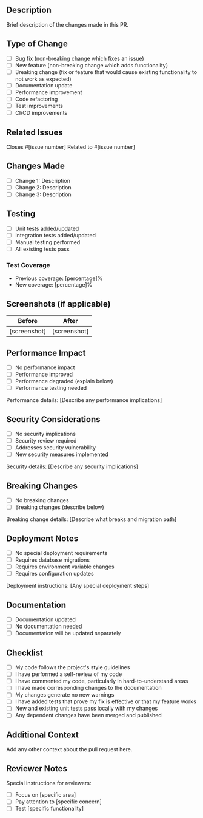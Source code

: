 ## Description
Brief description of the changes made in this PR.

## Type of Change
- [ ] Bug fix (non-breaking change which fixes an issue)
- [ ] New feature (non-breaking change which adds functionality)
- [ ] Breaking change (fix or feature that would cause existing functionality to not work as expected)
- [ ] Documentation update
- [ ] Performance improvement
- [ ] Code refactoring
- [ ] Test improvements
- [ ] CI/CD improvements

## Related Issues
Closes #[issue number]
Related to #[issue number]

## Changes Made
- [ ] Change 1: Description
- [ ] Change 2: Description
- [ ] Change 3: Description

## Testing
- [ ] Unit tests added/updated
- [ ] Integration tests added/updated
- [ ] Manual testing performed
- [ ] All existing tests pass

### Test Coverage
- Previous coverage: [percentage]%
- New coverage: [percentage]%

## Screenshots (if applicable)
| Before | After |
|--------|-------|
| [screenshot] | [screenshot] |

## Performance Impact
- [ ] No performance impact
- [ ] Performance improved
- [ ] Performance degraded (explain below)
- [ ] Performance testing needed

Performance details:
[Describe any performance implications]

## Security Considerations
- [ ] No security implications
- [ ] Security review required
- [ ] Addresses security vulnerability
- [ ] New security measures implemented

Security details:
[Describe any security implications]

## Breaking Changes
- [ ] No breaking changes
- [ ] Breaking changes (describe below)

Breaking change details:
[Describe what breaks and migration path]

## Deployment Notes
- [ ] No special deployment requirements
- [ ] Requires database migrations
- [ ] Requires environment variable changes
- [ ] Requires configuration updates

Deployment instructions:
[Any special deployment steps]

## Documentation
- [ ] Documentation updated
- [ ] No documentation needed
- [ ] Documentation will be updated separately

## Checklist
- [ ] My code follows the project's style guidelines
- [ ] I have performed a self-review of my code
- [ ] I have commented my code, particularly in hard-to-understand areas
- [ ] I have made corresponding changes to the documentation
- [ ] My changes generate no new warnings
- [ ] I have added tests that prove my fix is effective or that my feature works
- [ ] New and existing unit tests pass locally with my changes
- [ ] Any dependent changes have been merged and published

## Additional Context
Add any other context about the pull request here.

## Reviewer Notes
Special instructions for reviewers:
- [ ] Focus on [specific area]
- [ ] Pay attention to [specific concern]
- [ ] Test [specific functionality]